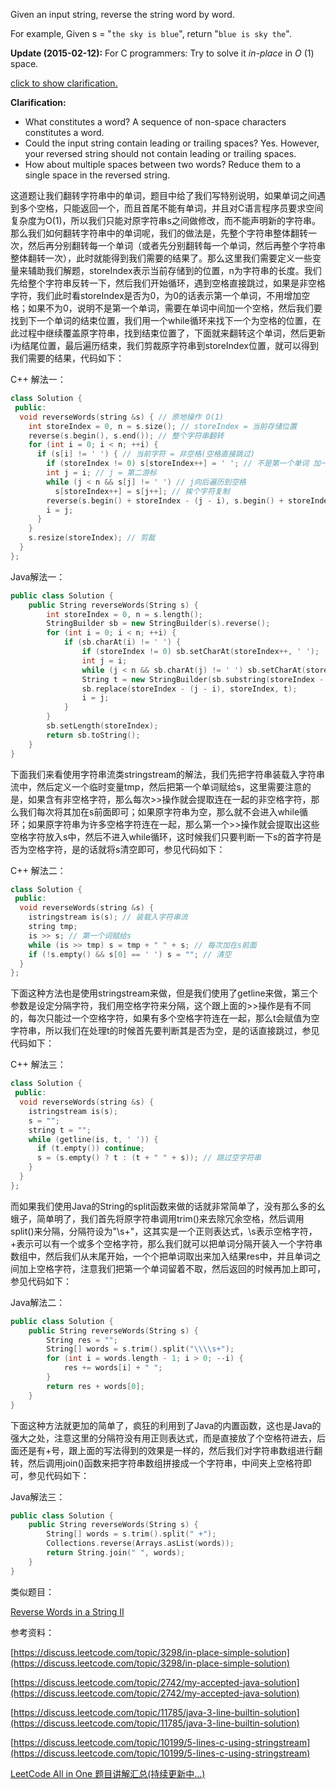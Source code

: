 Given an input string, reverse the string word by word.

For example, Given s = "`the sky is blue`", return "`blue is sky the`".

**Update (2015-02-12):** For C programmers: Try to solve it _in-place_ in _O_ (1) space.

[click to show clarification.](https://leetcode.com/problems/reverse-words-in-a-string/)

**Clarification:**

- What constitutes a word? A sequence of non-space characters constitutes a word.
- Could the input string contain leading or trailing spaces? Yes. However, your reversed string should not contain leading or trailing spaces.
- How about multiple spaces between two words? Reduce them to a single space in the reversed string.

这道题让我们翻转字符串中的单词，题目中给了我们写特别说明，如果单词之间遇到多个空格，只能返回一个，而且首尾不能有单词，并且对C语言程序员要求空间复杂度为O(1)，所以我们只能对原字符串s之间做修改，而不能声明新的字符串。那么我们如何翻转字符串中的单词呢，我们的做法是，先整个字符串整体翻转一次，然后再分别翻转每一个单词（或者先分别翻转每一个单词，然后再整个字符串整体翻转一次），此时就能得到我们需要的结果了。那么这里我们需要定义一些变量来辅助我们解题，storeIndex表示当前存储到的位置，n为字符串的长度。我们先给整个字符串反转一下，然后我们开始循环，遇到空格直接跳过，如果是非空格字符，我们此时看storeIndex是否为0，为0的话表示第一个单词，不用增加空格；如果不为0，说明不是第一个单词，需要在单词中间加一个空格，然后我们要找到下一个单词的结束位置，我们用一个while循环来找下一个为空格的位置，在此过程中继续覆盖原字符串，找到结束位置了，下面就来翻转这个单词，然后更新i为结尾位置，最后遍历结束，我们剪裁原字符串到storeIndex位置，就可以得到我们需要的结果，代码如下：

C++ 解法一：

```cpp
class Solution {
 public:
  void reverseWords(string &s) { // 原地操作 O(1)
    int storeIndex = 0, n = s.size(); // storeIndex = 当前存储位置
    reverse(s.begin(), s.end()); // 整个字符串翻转
    for (int i = 0; i < n; ++i) {
      if (s[i] != ' ') { // 当前字符 = 非空格(空格直接跳过)
        if (storeIndex != 0) s[storeIndex++] = ' '; // 不是第一个单词 加一个空格
        int j = i; // j = 第二游标
        while (j < n && s[j] != ' ') // j向后遍历到空格
          s[storeIndex++] = s[j++]; // 挨个字符复制
        reverse(s.begin() + storeIndex - (j - i), s.begin() + storeIndex);
        i = j;
      }
    }
    s.resize(storeIndex); // 剪裁
  }
};
```

Java解法一：

```cpp
public class Solution {
    public String reverseWords(String s) {
        int storeIndex = 0, n = s.length();
        StringBuilder sb = new StringBuilder(s).reverse();
        for (int i = 0; i < n; ++i) {
            if (sb.charAt(i) != ' ') {
                if (storeIndex != 0) sb.setCharAt(storeIndex++, ' ');
                int j = i;
                while (j < n && sb.charAt(j) != ' ') sb.setCharAt(storeIndex++, sb.charAt(j++));
                String t = new StringBuilder(sb.substring(storeIndex - (j - i), storeIndex)).reverse().toString();
                sb.replace(storeIndex - (j - i), storeIndex, t);
                i = j;
            }
        }
        sb.setLength(storeIndex);
        return sb.toString();
    }
}
```

下面我们来看使用字符串流类stringstream的解法，我们先把字符串装载入字符串流中，然后定义一个临时变量tmp，然后把第一个单词赋给s，这里需要注意的是，如果含有非空格字符，那么每次>>操作就会提取连在一起的非空格字符，那么我们每次将其加在s前面即可；如果原字符串为空，那么就不会进入while循环；如果原字符串为许多空格字符连在一起，那么第一个>>操作就会提取出这些空格字符放入s中，然后不进入while循环，这时候我们只要判断一下s的首字符是否为空格字符，是的话就将s清空即可，参见代码如下：

C++ 解法二：

```cpp
class Solution {
 public:
  void reverseWords(string &s) {
    istringstream is(s); // 装载入字符串流
    string tmp;
    is >> s; // 第一个词赋给s
    while (is >> tmp) s = tmp + " " + s; // 每次加在s前面
    if (!s.empty() && s[0] == ' ') s = ""; // 清空
  }
};
```

下面这种方法也是使用stringstream来做，但是我们使用了getline来做，第三个参数是设定分隔字符，我们用空格字符来分隔，这个跟上面的>>操作是有不同的，每次只能过一个空格字符，如果有多个空格字符连在一起，那么t会赋值为空字符串，所以我们在处理t的时候首先要判断其是否为空，是的话直接跳过，参见代码如下：

C++ 解法三：

```cpp
class Solution {
 public:
  void reverseWords(string &s) {
    istringstream is(s);
    s = "";
    string t = "";
    while (getline(is, t, ' ')) {
      if (t.empty()) continue;
      s = (s.empty() ? t : (t + " " + s)); // 跳过空字符串
    }
  }
};
```

而如果我们使用Java的String的split函数来做的话就非常简单了，没有那么多的幺蛾子，简单明了，我们首先将原字符串调用trim()来去除冗余空格，然后调用split()来分隔，分隔符设为"\\s+"，这其实是一个正则表达式，\\s表示空格字符，+表示可以有一个或多个空格字符，那么我们就可以把单词分隔开装入一个字符串数组中，然后我们从末尾开始，一个个把单词取出来加入结果res中，并且单词之间加上空格字符，注意我们把第一个单词留着不取，然后返回的时候再加上即可，参见代码如下：

Java解法二：

```cpp
public class Solution {
    public String reverseWords(String s) {
        String res = "";
        String[] words = s.trim().split("\\\\s+");
        for (int i = words.length - 1; i > 0; --i) {
            res += words[i] + " ";   
        }
        return res + words[0];
    }
}
```

下面这种方法就更加的简单了，疯狂的利用到了Java的内置函数，这也是Java的强大之处，注意这里的分隔符没有用正则表达式，而是直接放了个空格符进去，后面还是有+号，跟上面的写法得到的效果是一样的，然后我们对字符串数组进行翻转，然后调用join()函数来把字符串数组拼接成一个字符串，中间夹上空格符即可，参见代码如下：

Java解法三：

```cpp
public class Solution {
    public String reverseWords(String s) {
        String[] words = s.trim().split(" +");
        Collections.reverse(Arrays.asList(words));
        return String.join(" ", words);
    }
}
```

类似题目：

[Reverse Words in a String II](http://www.cnblogs.com/grandyang/p/5186294.html)

参考资料：

[https://discuss.leetcode.com/topic/3298/in-place-simple-solution](https://discuss.leetcode.com/topic/3298/in-place-simple-solution)

[https://discuss.leetcode.com/topic/2742/my-accepted-java-solution](https://discuss.leetcode.com/topic/2742/my-accepted-java-solution)

[https://discuss.leetcode.com/topic/11785/java-3-line-builtin-solution](https://discuss.leetcode.com/topic/11785/java-3-line-builtin-solution)

[https://discuss.leetcode.com/topic/10199/5-lines-c-using-stringstream](https://discuss.leetcode.com/topic/10199/5-lines-c-using-stringstream)

[LeetCode All in One 题目讲解汇总(持续更新中...)](http://www.cnblogs.com/grandyang/p/4606334.html)